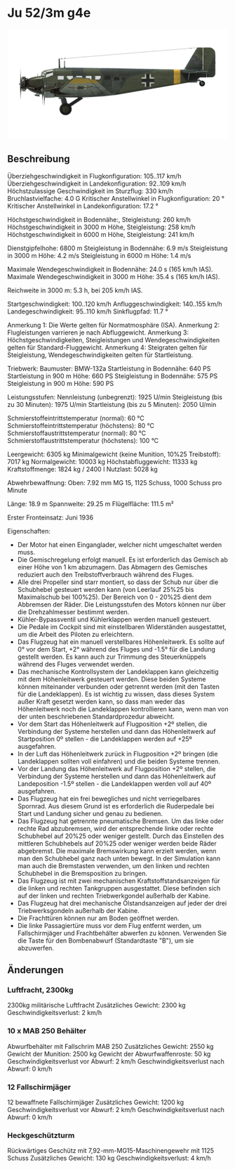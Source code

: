 # Ju 52/3m g4e

![ju523mg4e](../images/ju523mg4e.png)

## Beschreibung

Überziehgeschwindigkeit in Flugkonfiguration: 105..117 km/h
Überziehgeschwindigkeit in Landekonfiguration: 92..109 km/h
Höchstzulassige Geschwindigkeit im Sturzflug: 330 km/h
Bruchlastvielfache: 4.0 G
Kritischer Anstellwinkel in Flugkonfiguration: 20 °
Kritischer Anstellwinkel in Landekonfiguration: 17.2 °

Höchstgeschwindigkeit in Bodennähe:, Steigleistung: 260 km/h
Höchstgeschwindigkeit in 3000 m Höhe, Steigleistung: 258 km/h
Höchstgeschwindigkeit in 6000 m Höhe, Steigleistung: 241 km/h

Dienstgipfelhohe: 6800 m
Steigleistung in Bodennähe: 6.9 m/s
Steigleistung in 3000 m Höhe: 4.2 m/s
Steigleistung in 6000 m Höhe: 1.4 m/s

Maximale Wendegeschwindigkeit in Bodennähe: 24.0 s (165 km/h IAS).
Maximale Wendegeschwindigkeit in 3000 m Höhe: 35.4 s (165 km/h IAS).

Reichweite in 3000 m: 5.3 h, bei 205 km/h IAS.

Startgeschwindigkeit: 100..120 km/h
Anfluggeschwindigkeit: 140..155 km/h
Landegeschwindigkeit: 95..110 km/h
Sinkflugpfad: 11.7 °

Anmerkung 1: Die Werte gelten für Normatmosphäre (ISA).
Anmerkung 2: Flugleistungen varrieren je nach Abfluggewicht.
Anmerkung 3: Höchstgeschwindigkeiten, Steigleistungen und Wendegeschwindigkeiten gelten für Standard-Fluggewicht.
Anmerkung 4: Steigraten gelten für Steigleistung, Wendegeschwindigkeiten gelten für Startleistung.

Triebwerk:
Baumuster: BMW-132a
Startleistung in Bodennähe: 640 PS
Startleistung in 900 m Höhe: 660 PS
Steigleistung in Bodennähe: 575 PS
Steigleistung in 900 m Höhe: 590 PS

Leistungsstufen:
Nennleistung (unbegrenzt): 1925 U/min
Steigleistung (bis zu 30 Minuten): 1975 U/min
Startleistung (bis zu 5 Minuten): 2050 U/min

Schmierstoffeintrittstemperatur (normal): 60 °C
Schmierstoffeintrittstemperatur (höchstens): 80 °C
Schmierstoffaustrittstemperatur (normal): 80 °C
Schmierstoffaustrittstemperatur (höchstens): 100 °C

Leergewicht: 6305 kg
Minimalgewicht (keine Munition, 10%25 Treibstoff): 7017 kg
Normalgewicht: 10003 kg
Höchstabfluggewicht: 11333 kg
Kraftstoffmenge: 1824 kg / 2400 l
Nutzlast: 5028 kg

Abwehrbewaffnung:
Oben: 7.92 mm MG 15, 1125 Schuss, 1000 Schuss pro Minute

Länge: 18.9 m
Spannweite: 29.25 m
Flügelfläche: 111.5 m²

Erster Fronteinsatz: Juni 1936

Eigenschaften:
- Der Motor hat einen Einganglader, welcher nicht umgeschaltet werden muss.
- Die Gemischregelung erfolgt manuell. Es ist erforderlich das Gemisch ab einer Höhe von 1 km abzumagern. Das Abmagern des Gemisches reduziert auch den Treibstoffverbrauch während des Fluges.
- Alle drei Propeller sind starr montiert, so dass der Schub nur über die Schubhebel gesteuert werden kann (von Leerlauf 25%25 bis Maximalschub bei 100%25). Der Bereich von 0 - 20%25 dient dem Abbremsen der Räder. Die Leistungsstufen des Motors können nur über die Drehzahlmesser bestimmt werden.
- Kühler-Bypassventil und Kühlerklappen werden manuell gesteuert.
- Die Pedale im Cockpit sind mit einstellbaren Widerständen ausgestattet, um die Arbeit des Piloten zu erleichtern.
- Das Flugzeug hat ein manuell verstellbares Höhenleitwerk. Es sollte auf 0° vor dem Start, +2° während des Fluges und -1.5° für die Landung gestellt werden. Es kann auch zur Trimmung des Steuerknüppels während des Fluges verwendet werden.
- Das mechanische Kontrollsystem der Landeklappen kann gleichzeitig mit dem Höhenleitwerk gesteuert werden. Diese beiden Systeme können miteinander verbunden oder getrennt werden (mit den Tasten für die Landeklappen). Es ist wichtig zu wissen, dass dieses System außer Kraft gesetzt werden kann, so dass man weder das Höhenleitwerk noch die Landeklappen kontrollieren kann, wenn man von der unten beschriebenen Standardprozedur abweicht.
- Vor dem Start das Höhenleitwerk auf Flugposition +2º stellen, die Verbindung der Systeme herstellen und dann das Höhenleitwerk auf Startposition 0º stellen - die Landeklappen werden auf +25º ausgefahren. 
- In der Luft das Höhenleitwerk zurück in Flugposition +2º bringen (die Landeklappen sollten voll einfahren) und die beiden Systeme trennen.
- Vor der Landung das Höhenleitwerk auf Flugposition +2º stellen, die Verbindung der Systeme herstellen und dann das Höhenleitwerk auf Landeposition -1.5º stellen - die Landeklappen werden voll auf 40º ausgefahren.
- Das Flugzeug hat ein frei bewegliches und nicht verriegelbares Spornrad. Aus diesem Grund ist es erforderlich die Ruderpedale bei Start und Landung sicher und genau zu bedienen.
- Das Flugzeug hat getrennte pneumatische Bremsen. Um das linke oder rechte Rad abzubremsen, wird der entsprechende linke oder rechte Schubhebel auf 20%25 oder weniger gestellt. Durch das Einstellen des mittleren Schubhebels auf 20%25 oder weniger werden beide Räder abgebremst. Die maximale Bremswirkung kann erzielt werden, wenn man den Schubhebel ganz nach unten bewegt. In der Simulation kann man auch die Bremstasten verwenden, um den linken und rechten Schubhebel in die Bremsposition zu bringen.
- Das Flugzeug ist mit zwei mechanischen Kraftstoffstandsanzeigen für die linken und rechten Tankgruppen ausgestattet. Diese befinden sich auf der linken und rechten Triebwerkgondel außerhalb der Kabine.
- Das Flugzeug hat drei mechanische Ölstandsanzeigen auf jeder der drei Triebwerksgondeln außerhalb der Kabine.
- Die Frachttüren können nur am Boden geöffnet werden.
- Die linke Passagiertüre muss vor dem Flug entfernt werden, um Fallschirmjäger und Frachtbehälter abwerfen zu können. Verwenden Sie die Taste für den Bombenabwurf (Standardtaste "B"), um sie abzuwerfen.

## Änderungen

### Luftfracht, 2300kg

2300kg militärische Luftfracht
Zusätzliches Gewicht: 2300 kg
Geschwindigkeitsverlust: 2 km/h

### 10 x MAB 250 Behälter

Abwurfbehälter mit Fallschrim MAB 250
Zusätzliches Gewicht: 2550 kg
Gewicht der Munition: 2500 kg
Gewicht der Abwurfwaffenroste: 50 kg
Geschwindigkeitsverlust vor Abwurf: 2 km/h
Geschwindigkeitsverlust nach Abwurf: 0 km/h
### 12 Fallschirmjäger

12 bewaffnete Fallschirmjäger
Zusätzliches Gewicht: 1200 kg
Geschwindigkeitsverlust vor Abwurf: 2 km/h
Geschwindigkeitsverlust nach Abwurf: 0 km/h
### Heckgeschützturm

Rückwärtiges Geschütz mit 7,92-mm-MG15-Maschinengewehr mit 1125 Schuss
Zusätzliches Gewicht: 130 kg
Geschwindigkeitsverlust: 4 km/h